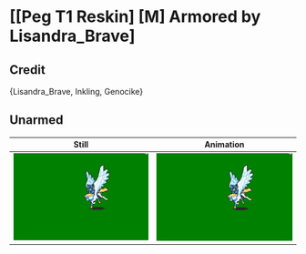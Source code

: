 # [\[Peg T1 Reskin\] \[M\] Armored by Lisandra_Brave]

## Credit

{Lisandra_Brave, Inkling, Genocike}
	
## Unarmed

| Still | Animation |
| :---: | :-------: |
| ![Unarmed still](./Unarmed_000.png) | ![Unarmed animation](./Unarmed.gif) |
